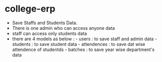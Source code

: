 # college-erp
- Save Staffs and Students Data.
- There is one admin who can access anyone data
- staff can access only students data
- there are 4 models as below :
        - users     : to save staff and admin data
        - students  : to save student data
        - attendences : to save dat wise attendence of studentds
        - batches   : to save year wise department's data
